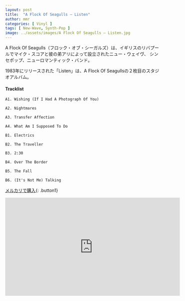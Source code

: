```yaml
---
layout: post
title:  "A Flock Of Seagulls – Listen"
author: mmr
categories: [ Vinyl ]
tags: [ New-Wave, Synth-Pop ]
image: ../assets/images/A Flock Of Seagulls – Listen.jpg
---
```


A Flock Of Seagulls（フロック・オブ・シーガルズ）は、イギリスのリバプールでマイク・スコアと彼の弟アリによって設立されたニュー・ウェイヴ、 シンセポップ、ニューロマンティック・バンド。

1983年にリリースされた「Listen」は、A Flock Of Seagullsの２枚目のスタジオアルバム。

#### Tracklist
```md
A1. Wishing (If I Had A Photograph Of You)

A2. Nightmares

A3. Transfer Affection

A4. What Am I Supposed To Do

B1. Electrics

B2. The Traveller

B3. 2:30

B4. Over The Border

B5. The Fall

B6. (It's Not Me) Talking
```

[メルカリで購入](https://jp.mercari.com/item/m43509959556?afid=6142608987){: .button1}

<iframe width="560" height="315" src="https://www.youtube.com/embed/opkzgLMH5MA?si=k9FyA95MUxvoKAzw" title="YouTube video player" frameborder="0" allow="accelerometer; autoplay; clipboard-write; encrypted-media; gyroscope; picture-in-picture; web-share" referrerpolicy="strict-origin-when-cross-origin" allowfullscreen></iframe>